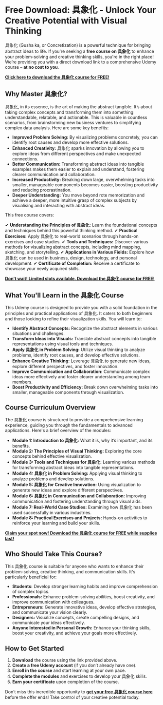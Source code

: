# Free Download: 具象化 - Unlock Your Creative Potential with Visual Thinking

具象化 (Gusha ka, or Concretization) is a powerful technique for bringing abstract ideas to life. If you're seeking a **free course on 具象化** to enhance your problem-solving and creative thinking skills, you're in the right place! We’re providing you with a direct download link to a comprehensive Udemy course – **at no cost to you**.

[**Click here to download the 具象化 course for FREE!**](https://udemywork.com/gusha-ka)

## Why Master 具象化?

具象化, in its essence, is the art of making the abstract tangible. It’s about taking complex concepts and transforming them into something understandable, relatable, and actionable. This is valuable in countless scenarios, from brainstorming new business ventures to simplifying complex data analysis. Here are some key benefits:

*   **Improved Problem Solving:** By visualizing problems concretely, you can identify root causes and develop more effective solutions.
*   **Enhanced Creativity:** 具象化 sparks innovation by allowing you to explore ideas from different perspectives and make unexpected connections.
*   **Better Communication:** Transforming abstract ideas into tangible examples makes them easier to explain and understand, fostering clearer communication and collaboration.
*   **Increased Productivity:** Breaking down large, overwhelming tasks into smaller, manageable components becomes easier, boosting productivity and reducing procrastination.
*   **Deeper Understanding:** You move beyond rote memorization and achieve a deeper, more intuitive grasp of complex subjects by visualising and interacting with abstract ideas.

This free course covers:

✔ **Understanding the Principles of 具象化:** Learn the foundational concepts and techniques behind this powerful thinking method.
✔ **Practical Exercises:** Apply 具象化 to real-world scenarios through hands-on exercises and case studies.
✔ **Tools and Techniques:** Discover various methods for visualizing abstract concepts, including mind mapping, sketching, and storytelling.
✔ **Applications in Various Fields:** Explore how 具象化 can be used in business, design, technology, and personal development.
✔ **Certificate of Completion:** Receive a certificate to showcase your newly acquired skills.

[**Don't wait! Limited slots available. Download the 具象化 course for FREE!**](https://udemywork.com/gusha-ka)

## What You'll Learn in the 具象化 Course

This Udemy course is designed to provide you with a solid foundation in the principles and practical applications of 具象化. It caters to both beginners and those looking to refine their visualization skills. You will learn to:

*   **Identify Abstract Concepts:** Recognize the abstract elements in various situations and challenges.
*   **Transform Ideas into Visuals:** Translate abstract concepts into tangible representations using visual tools and techniques.
*   **Apply 具象化 in Problem Solving:** Utilize visual thinking to analyze problems, identify root causes, and develop effective solutions.
*   **Enhance Creative Thinking:** Leverage 具象化 to generate new ideas, explore different perspectives, and foster innovation.
*   **Improve Communication and Collaboration:** Communicate complex ideas more effectively and foster clearer understanding among team members.
*   **Boost Productivity and Efficiency:** Break down overwhelming tasks into smaller, manageable components through visualization.

## Course Curriculum Overview

The 具象化 course is structured to provide a comprehensive learning experience, guiding you through the fundamentals to advanced applications. Here's a brief overview of the modules:

*   **Module 1: Introduction to 具象化:** What it is, why it’s important, and its benefits.
*   **Module 2: The Principles of Visual Thinking:** Exploring the core concepts behind effective visualization.
*   **Module 3: Tools and Techniques for 具象化:** Learning various methods for transforming abstract ideas into tangible representations.
*   **Module 4: 具象化 in Problem Solving:** Applying visual thinking to analyze problems and develop solutions.
*   **Module 5: 具象化 for Creative Innovation:** Using visualization to generate new ideas and explore different perspectives.
*   **Module 6: 具象化 in Communication and Collaboration:** Improving communication and fostering understanding through visual aids.
*   **Module 7: Real-World Case Studies:** Examining how 具象化 has been used successfully in various industries.
*   **Module 8: Practical Exercises and Projects:** Hands-on activities to reinforce your learning and build your skills.

[**Claim your spot now! Download the 具象化 course for FREE while supplies last!**](https://udemywork.com/gusha-ka)

## Who Should Take This Course?

This 具象化 course is suitable for anyone who wants to enhance their problem-solving, creative thinking, and communication skills. It's particularly beneficial for:

*   **Students:** Develop stronger learning habits and improve comprehension of complex topics.
*   **Professionals:** Enhance problem-solving abilities, boost creativity, and improve communication with colleagues.
*   **Entrepreneurs:** Generate innovative ideas, develop effective strategies, and communicate your vision clearly.
*   **Designers:** Visualize concepts, create compelling designs, and communicate your ideas effectively.
*   **Anyone Interested in Personal Growth:** Enhance your thinking skills, boost your creativity, and achieve your goals more effectively.

## How to Get Started

1. **Download** the course using the link provided above.
2. **Create a free Udemy account** (if you don’t already have one).
3. **Enroll in the course** and start learning at your own pace.
4. **Complete the modules** and exercises to develop your 具象化 skills.
5. **Earn your certificate** upon completion of the course.

Don’t miss this incredible opportunity to **[get your free 具象化 course here](https://udemywork.com/gusha-ka)** before the offer ends! Take control of your creative potential today.
